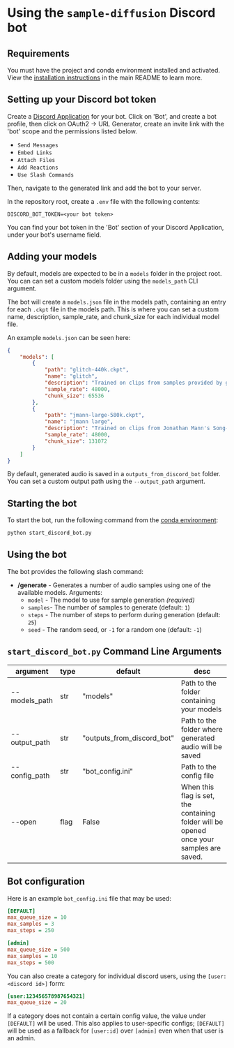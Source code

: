 # Using the `sample-diffusion` Discord bot

## Requirements

You must have the project and conda environment installed and activated. View the [installation instructions](https://github.com/sudosilico/sample-diffusion#installation) in the main README to learn more.

## Setting up your Discord bot token

Create a [Discord Application](https://discord.com/developers/applications/) for your bot. Click on 'Bot', and create a bot profile, then click on OAuth2 -> URL Generator, create an invite link with the 'bot' scope and the permissions listed below.

- `Send Messages`
- `Embed Links`
- `Attach Files`
- `Add Reactions`
- `Use Slash Commands`

Then, navigate to the generated link and add the bot to your server.

In the repository root, create a `.env` file with the following contents:

```
DISCORD_BOT_TOKEN=<your bot token>
```

You can find your bot token in the 'Bot' section of your Discord Application, under your bot's username field.

## Adding your models

By default, models are expected to be in a `models` folder in the project root. You can can set a custom models folder using the `models_path` CLI argument.

The bot will create a `models.json` file in the models path, containing an entry for each `.ckpt` file in the models path. This is where you can set a custom name, description, sample_rate, and chunk_size for each individual model file.

An example `models.json` can be seen here:

```json
{
    "models": [
        {
            "path": "glitch-440k.ckpt",
            "name": "glitch",
            "description": "Trained on clips from samples provided by glitch.cool",
            "sample_rate": 48000,
            "chunk_size": 65536
        },
        {
            "path": "jmann-large-580k.ckpt",
            "name": "jmann large",
            "description": "Trained on clips from Jonathan Mann's Song-A-Day project",
            "sample_rate": 48000,
            "chunk_size": 131072
        }
    ]
}
```

By default, generated audio is saved in a `outputs_from_discord_bot` folder. You can set a custom output path using the `--output_path` argument.

## Starting the bot

To start the bot, run the following command from the [conda environment](https://github.com/sudosilico/sample-diffusion#installation):

```sh
python start_discord_bot.py
```

## Using the bot

The bot provides the following slash command:

- **/generate** - Generates a number of audio samples using one of the available models. Arguments:
    - `model` - The model to use for sample generation _(required)_
    - `samples`- The number of samples to generate (default: `1`)
    - `steps` - The number of steps to perform during generation (default: `25`)
    - `seed` - The random seed, or `-1` for a random one (default: `-1`)

## `start_discord_bot.py` Command Line Arguments

| argument | type | default | desc |
| --- | --- | --- | --- |
| --models_path | str | "models" | Path to the folder containing your models |
| --output_path | str | "outputs_from_discord_bot" | Path to the folder where generated audio will be saved |
| --config_path | str | "bot_config.ini" | Path to the config file |
| --open | flag | False | When this flag is set, the containing folder will be opened once your samples are saved. |

## Bot configuration

Here is an example `bot_config.ini` file that may be used:

```ini
[DEFAULT]
max_queue_size = 10
max_samples = 3
max_steps = 250

[admin]
max_queue_size = 500
max_samples = 10
max_steps = 500
```

You can also create a category for individual discord users, using the `[user:<discord id>]` form:

```ini
[user:123456578987654321]
max_queue_size = 20
```

If a category does not contain a certain config value, the value under `[DEFAULT]` will be used. This also applies to user-specific configs; `[DEFAULT]` will be used as a fallback for `[user:id]` over `[admin]` even when that user is an admin. 